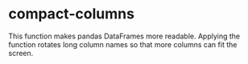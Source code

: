 # compact-columns
This function makes pandas DataFrames more readable. Applying the function rotates long column names so that more columns can fit the screen.
